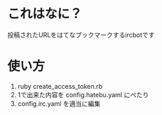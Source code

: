 # これはなに？

投稿されたURLをはてなブックマークするircbotです


# 使い方
1. ruby create_access_token.rb
1. 1で出来た内容を config.hatebu.yaml にぺたり
1. config.irc.yaml を適当に編集


